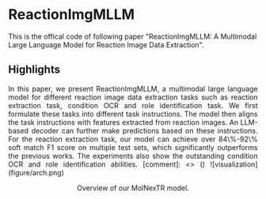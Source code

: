 # ReactionImgMLLM
This is the offical code of following paper "ReactionImgMLLM: A Multimodal Large Language Model for Reaction Image Data Extraction".

## Highlights
<p align="justify">
In this paper, we present ReactionImgMLLM, a multimodal large language model for different reaction image data extraction tasks such as reaction extraction task, condition OCR and role identification task. We first formulate these tasks into different task instructions. The model then aligns the task instructions with features extracted from reaction images. An LLM-based decoder can further make predictions based on these instructions. For the reaction extraction task, our model can achieve over 84\%-92\% soft match F1 score on multiple test sets, which significantly outperforms the previous works. 
The experiments also show the outstanding condition OCR and role identification abilities.
[comment]: <> ()
![visualization](figure/arch.png)
<div align="center">
Overview of our MolNexTR model.
</div> 
